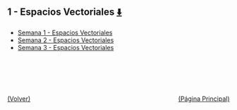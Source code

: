
<html>
<body>
<h2>1 - Espacios Vectoriales <a href="https://downgit.github.io/#/home?url=https://github.com/Apuntes-FIUBA/Apuntes-Electronica/tree/main/81 - Matemática/8102 - Algebra II/Clases Vargas/1 - Espacios Vectoriales" style="font-size:20px">  ⬇️ </a></h2>
<ul>
    <li><a href="Semana 1 - Espacios Vectoriales">Semana 1 - Espacios Vectoriales</a></li>
    <li><a href="Semana 2 - Espacios Vectoriales">Semana 2 - Espacios Vectoriales</a></li>
    <li><a href="Semana 3 - Espacios Vectoriales">Semana 3 - Espacios Vectoriales</a></li>
</ul>
</body>
</html>












<br><br><br><br><br><a href="../" style="float: left">(Volver)</a> <a href="https://apuntes-fiuba.github.io/Apuntes-Electronica" style="float: right">(Página Principal)</a>
